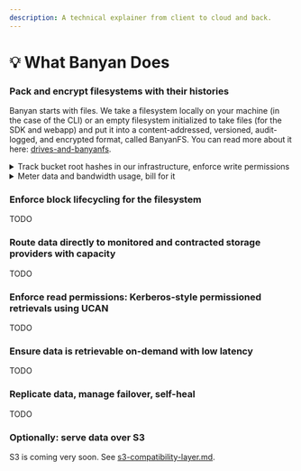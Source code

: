 ```yaml
---
description: A technical explainer from client to cloud and back.
---
```


# 💡 What Banyan Does

### Pack and encrypt filesystems with their histories

Banyan starts with files. We take a filesystem locally on your machine (in the case of the CLI) or an empty filesystem initialized to take files (for the SDK and webapp) and put it into a content-addressed, versioned, audit-logged, and encrypted format, called BanyanFS. You can read more about it here: [drives-and-banyanfs](../key-concepts/drives-and-banyanfs/ "mention").

<details>

<summary>Track bucket root hashes in our infrastructure, enforce write permissions</summary>

We track the most recent root hash and manifest of blocks to keep around, live in our infrastructure in GCP. This is all that is stored or passes through GCP (assuming S3 mode is not on)- everything else is decentralized.

Banyan's infrastructure enforces permissions on writes to the bucket's root hash (i.e., updating latest state of the filesystem) and whether blocks affiliated with a given bucket can be added or deleted to SPs (i.e., you'll get billed for anything kept in or retrieved from your bucket).

</details>

<details>

<summary>Meter data and bandwidth usage, bill for it</summary>

We meter blocks stored over each month and how often they're retrieved from the SPs in our infrastructure. We bill users monthly using Stripe for their usage. We may eventually support crypto payments- let us know on [our website](https://banyan.computer) if you're interested.

</details>

### Enforce block lifecycling for the filesystem

TODO

### Route data directly to monitored and contracted storage providers with capacity

TODO

### Enforce read permissions: Kerberos-style permissioned retrievals using UCAN

TODO

### Ensure data is retrievable on-demand with low latency

TODO

### Replicate data, manage failover, self-heal

TODO

### Optionally: serve data over S3

S3 is coming very soon. See [s3-compatibility-layer.md](../getting-started/s3-compatibility-layer.md "mention").
